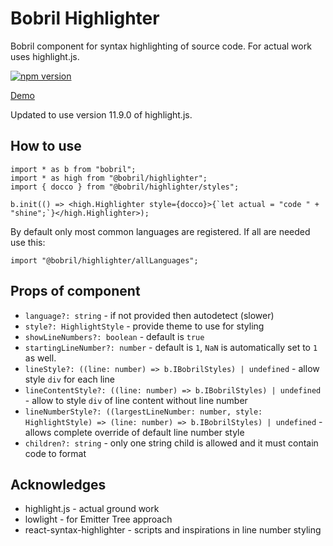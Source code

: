 # Bobril Highlighter

Bobril component for syntax highlighting of source code. For actual work uses highlight.js.

[![npm version](https://badge.fury.io/js/%40bobril%2Fhighlighter.svg)](https://badge.fury.io/js/%40bobril%2Fhighlighter)

[Demo](https://bobril.com/highlighter/)

Updated to use version 11.9.0 of highlight.js.

## How to use

```tsx
import * as b from "bobril";
import * as high from "@bobril/highlighter";
import { docco } from "@bobril/highlighter/styles";

b.init(() => <high.Highlighter style={docco}>{`let actual = "code " + "shine";`}</high.Highlighter>);
```

By default only most common languages are registered. If all are needed use this:

```tsx
import "@bobril/highlighter/allLanguages";
```

## Props of component

-   `language?: string` - if not provided then autodetect (slower)
-   `style?: HighlightStyle` - provide theme to use for styling
-   `showLineNumbers?: boolean` - default is `true`
-   `startingLineNumber?: number` - default is `1`, `NaN` is automatically set to `1` as well.
-   `lineStyle?: ((line: number) => b.IBobrilStyles) | undefined` - allow style `div` for each line
-   `lineContentStyle?: ((line: number) => b.IBobrilStyles) | undefined` - allow to style `div` of line content without line number
-   `lineNumberStyle?: ((largestLineNumber: number, style: HighlightStyle) => (line: number) => b.IBobrilStyles) | undefined` - allows complete override of default line number style
-   `children?: string` - only one string child is allowed and it must contain code to format

## Acknowledges

-   highlight.js - actual ground work
-   lowlight - for Emitter Tree approach
-   react-syntax-highlighter - scripts and inspirations in line number styling

